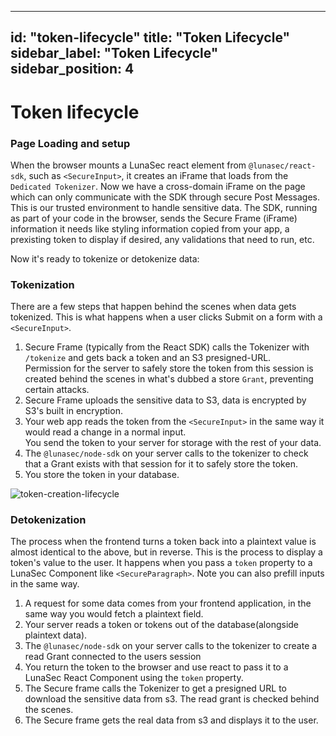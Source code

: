 <!--
  ~ Copyright by LunaSec (owned by Refinery Labs, Inc)
  ~
  ~ Licensed under the Creative Commons Attribution-ShareAlike 4.0 International
  ~ (the "License"); you may not use this file except in compliance with the
  ~ License. You may obtain a copy of the License at
  ~
  ~ https://creativecommons.org/licenses/by-sa/4.0/legalcode
  ~
  ~ See the License for the specific language governing permissions and
  ~ limitations under the License.
  ~
-->
---
id: "token-lifecycle"
title: "Token Lifecycle"
sidebar_label: "Token Lifecycle"
sidebar_position: 4
---
# Token lifecycle

### Page Loading and setup
When the browser mounts a LunaSec react element from `@lunasec/react-sdk`, such as `<SecureInput>`, it creates an iFrame that loads from the 
`Dedicated Tokenizer`. Now we have a cross-domain iFrame on the page which can only communicate with the SDK through secure Post Messages.  This is our
trusted environment to handle sensitive data. The SDK, running as part of your code 
in the browser, sends the Secure Frame (iFrame) information it needs like styling information copied from your app, a prexisting token
to display if desired, any validations that need to run, etc.

Now it's ready to tokenize or detokenize data:

### Tokenization
There are a few steps that happen behind the scenes when data gets tokenized.  This is what happens when a
user clicks Submit on a form with a `<SecureInput>`.
1. Secure Frame (typically from the React SDK) calls the Tokenizer with `/tokenize` and gets back a token and an S3 presigned-URL.  
   Permission for the server to safely store the token from this session is created behind the scenes in what's dubbed a store `Grant`, preventing certain attacks.
2. Secure Frame uploads the sensitive data to S3, data is encrypted by S3's built in encryption. 
3. Your web app reads the token from the `<SecureInput>` in the same way it would read a change in a normal input.  
   You send the token to your server for storage with the rest of your data.
4. The `@lunasec/node-sdk` on your server calls to the tokenizer to check that a Grant exists with that session for it to safely store the token. 
5. You store the token in your database.

![token-creation-lifecycle](/img/tokenstorage.svg)

### Detokenization
The process when the frontend turns a token back into a plaintext value is almost identical to the above, but in reverse.
This is the process to display a token's value to the user.  It happens when you pass a `token` property to a LunaSec Component like `<SecureParagraph>`. 
Note you can also prefill inputs in the same way.

1. A request for some data comes from your frontend application, in the same way you would fetch a plaintext field.
1. Your server reads a token or tokens out of the database(alongside plaintext data).
2. The `@lunasec/node-sdk` on your server calls to the tokenizer to create a read Grant connected to the users session
3. You return the token to the browser and use react to pass it to a LunaSec React Component using the `token` property.
4. The Secure frame calls the Tokenizer to get a presigned URL to download the sensitive data from s3.  The read grant is checked behind the scenes.
5. The Secure frame gets the real data from s3 and displays it to the user.